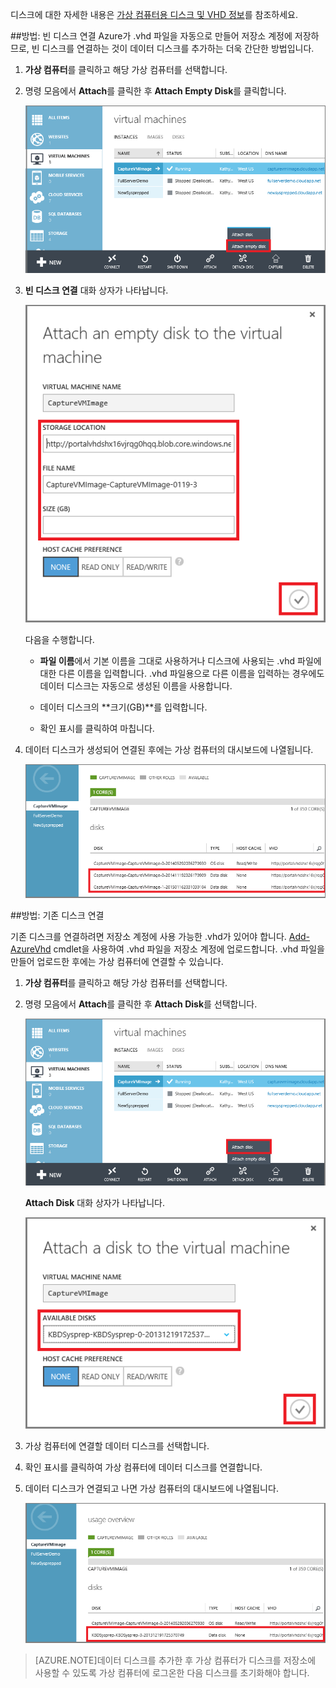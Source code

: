 
디스크에 대한 자세한 내용은 [가상 컴퓨터용 디스크 및 VHD 정보](../articles/virtual-machines-disks-vhds.md)를 참조하세요.

##<a id="attachempty"></a>방법: 빈 디스크 연결
Azure가 .vhd 파일을 자동으로 만들어 저장소 계정에 저장하므로, 빈 디스크를 연결하는 것이 데이터 디스크를 추가하는 더욱 간단한 방법입니다.

1. **가상 컴퓨터**를 클릭하고 해당 가상 컴퓨터를 선택합니다.

2. 명령 모음에서 **Attach**를 클릭한 후 **Attach Empty Disk**를 클릭합니다.


	![빈 디스크 연결](./media/howto-attach-disk-window-linux/AttachEmptyDisk.png)

3.	**빈 디스크 연결** 대화 상자가 나타납니다.


	![새로운 빈 디스크 연결](./media/howto-attach-disk-window-linux/AttachEmptyDetail.png)


	다음을 수행합니다.

	- **파일 이름**에서 기본 이름을 그대로 사용하거나 디스크에 사용되는 .vhd 파일에 대한 다른 이름을 입력합니다. .vhd 파일용으로 다른 이름을 입력하는 경우에도 데이터 디스크는 자동으로 생성된 이름을 사용합니다.

	- 데이터 디스크의 **크기(GB)**를 입력합니다.

	- 확인 표시를 클릭하여 마칩니다.

4.	데이터 디스크가 생성되어 연결된 후에는 가상 컴퓨터의 대시보드에 나열됩니다.

	![빈 데이터 디스크 연결됨](./media/howto-attach-disk-window-linux/AttachEmptySuccess.png)

##<a id="attachexisting"></a>방법: 기존 디스크 연결

기존 디스크를 연결하려면 저장소 계정에 사용 가능한 .vhd가 있어야 합니다. [Add-AzureVhd](http://go.microsoft.com/FWLink/p/?LinkID=391684) cmdlet을 사용하여 .vhd 파일을 저장소 계정에 업로드합니다. .vhd 파일을 만들어 업로드한 후에는 가상 컴퓨터에 연결할 수 있습니다.

1. **가상 컴퓨터**를 클릭하고 해당 가상 컴퓨터를 선택합니다.

2. 명령 모음에서 **Attach**를 클릭한 후 **Attach Disk**를 선택합니다.


	![데이터 디스크 연결](./media/howto-attach-disk-window-linux/AttachExistingDisk.png)

	**Attach Disk** 대화 상자가 나타납니다.



	![데이터 디스크 세부 정보 입력](./media/howto-attach-disk-window-linux/AttachExistingDetail.png)

3. 가상 컴퓨터에 연결할 데이터 디스크를 선택합니다.

4. 확인 표시를 클릭하여 가상 컴퓨터에 데이터 디스크를 연결합니다.

5.	데이터 디스크가 연결되고 나면 가상 컴퓨터의 대시보드에 나열됩니다.


	![데이터 디스크 연결됨](./media/howto-attach-disk-window-linux/AttachExistingSuccess.png)

> [AZURE.NOTE]데이터 디스크를 추가한 후 가상 컴퓨터가 디스크를 저장소에 사용할 수 있도록 가상 컴퓨터에 로그온한 다음 디스크를 초기화해야 합니다.

<!---HONumber=July15_HO4-->